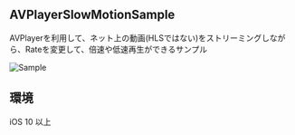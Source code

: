 ## AVPlayerSlowMotionSample

AVPlayerを利用して、ネット上の動画(HLSではない)をストリーミングしながら、Rateを変更して、倍速や低速再生ができるサンプル

![Sample](./slowmotion_ios.gif)

## 環境
iOS 10 以上
